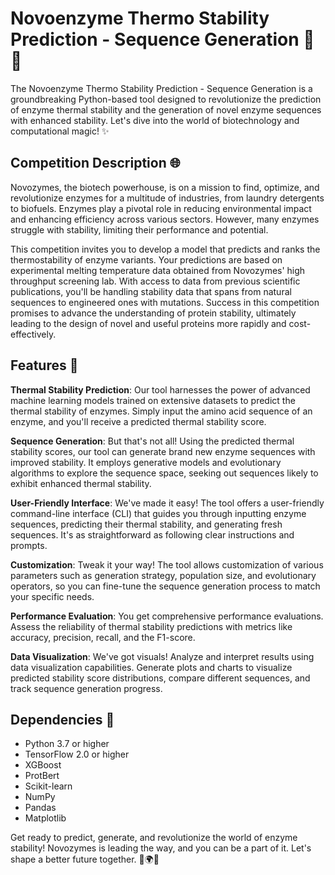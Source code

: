 # Novoenzyme Thermo Stability Prediction - Sequence Generation 🧬🔥

The Novoenzyme Thermo Stability Prediction - Sequence Generation is a groundbreaking Python-based tool designed to revolutionize the prediction of enzyme thermal stability and the generation of novel enzyme sequences with enhanced stability. Let's dive into the world of biotechnology and computational magic! ✨

## Competition Description 🌐

Novozymes, the biotech powerhouse, is on a mission to find, optimize, and revolutionize enzymes for a multitude of industries, from laundry detergents to biofuels. Enzymes play a pivotal role in reducing environmental impact and enhancing efficiency across various sectors. However, many enzymes struggle with stability, limiting their performance and potential.

This competition invites you to develop a model that predicts and ranks the thermostability of enzyme variants. Your predictions are based on experimental melting temperature data obtained from Novozymes' high throughput screening lab. With access to data from previous scientific publications, you'll be handling stability data that spans from natural sequences to engineered ones with mutations. Success in this competition promises to advance the understanding of protein stability, ultimately leading to the design of novel and useful proteins more rapidly and cost-effectively.

## Features 🚀

**Thermal Stability Prediction**: Our tool harnesses the power of advanced machine learning models trained on extensive datasets to predict the thermal stability of enzymes. Simply input the amino acid sequence of an enzyme, and you'll receive a predicted thermal stability score.

**Sequence Generation**: But that's not all! Using the predicted thermal stability scores, our tool can generate brand new enzyme sequences with improved stability. It employs generative models and evolutionary algorithms to explore the sequence space, seeking out sequences likely to exhibit enhanced thermal stability.

**User-Friendly Interface**: We've made it easy! The tool offers a user-friendly command-line interface (CLI) that guides you through inputting enzyme sequences, predicting their thermal stability, and generating fresh sequences. It's as straightforward as following clear instructions and prompts.

**Customization**: Tweak it your way! The tool allows customization of various parameters such as generation strategy, population size, and evolutionary operators, so you can fine-tune the sequence generation process to match your specific needs.

**Performance Evaluation**: You get comprehensive performance evaluations. Assess the reliability of thermal stability predictions with metrics like accuracy, precision, recall, and the F1-score.

**Data Visualization**: We've got visuals! Analyze and interpret results using data visualization capabilities. Generate plots and charts to visualize predicted stability score distributions, compare different sequences, and track sequence generation progress.

## Dependencies 🧩

- Python 3.7 or higher
- TensorFlow 2.0 or higher
- XGBoost
- ProtBert
- Scikit-learn
- NumPy
- Pandas
- Matplotlib

Get ready to predict, generate, and revolutionize the world of enzyme stability! Novozymes is leading the way, and you can be a part of it. Let's shape a better future together. 🔬🌍🤝
